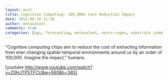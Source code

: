 ```yaml
---
layout: post
title: Cognitive Computing: 100,000x Cost Reduction Impact
date: 2011-08-18 11:16
author: metavalent
comments: true
categories: [agi, forecasting, metavalent, neuro-cogno, substrate independence]
---
```

"Cognitive computing chips aim to reduce the cost of extracting information from ever changing spatial-temporal environments around us by an order of 100,000. Imagine the impact," humans.

[youtube http://www.youtube.com/watch?v=ZSHJTP5TFCU&w=560&h=345]
